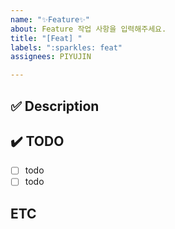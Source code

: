 ```yaml
---
name: "✨Feature✨"
about: Feature 작업 사항을 입력해주세요.
title: "[Feat] "
labels: ":sparkles: feat"
assignees: PIYUJIN

---
```


## ✅ Description
<!-- 해당 기능의 설명을 작성해주세요. -->

## ✔️ TODO
- [ ] todo
- [ ] todo

## ETC
